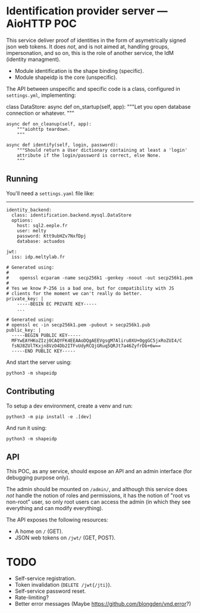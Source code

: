 # Identification provider server — AioHTTP POC

This service deliver proof of identities in the form of asymetrically
signed json web tokens. It does *not*, and is not aimed at, handling
groups, impersonation, and so on, this is the role of another service,
the IdM (identity managment).

- Module identification is the shape binding (specific).
- Module shapeidp is the core (unspecific).

The API between unspecific and specific code is a class, configured in
`settings.yml`, implementing:

class DataStore:
    async def on_startup(self, app):
        """Let you open database connection or whatever.
        """

    async def on_cleanup(self, app):
        """aiohttp teardown.
        """

    async def identify(self, login, password):
        """Should return a User dictionary containing at least a 'login'
        attribute if the login/password is correct, else None.
        """


## Running

You'll need a `settings.yaml` file like:

---

    identity_backend:
      class: identification.backend.mysql.DataStore
      options:
        host: sql2.eeple.fr
        user: melty
        password: Ktt9ubHZv7NxfDpj
        database: actuados

    jwt:
      iss: idp.meltylab.fr

    # Generated using:
    #
    #    openssl ecparam -name secp256k1 -genkey -noout -out secp256k1.pem
    #
    # Yes we know P-256 is a bad one, but for compatibility with JS
    # clients for the moment we can't really do better.
    private_key: |
        -----BEGIN EC PRIVATE KEY-----
        ...

    # Generated using:
    # openssl ec -in secp256k1.pem -pubout > secp256k1.pub
    public_key: |
      -----BEGIN PUBLIC KEY-----
      MFYwEAYHKoZIzj0CAQYFK4EEAAoDQgAEEVgsgM7Aliru0XU+OggGC5jxRoZUI4/C
      fsNJ8ZUlTKxjn8VzO4Db2ITFvUdyRCQjGRuq5QRJt7a46ZyfrDb+6w==
      -----END PUBLIC KEY-----

And start the server using:

```
python3 -m shapeidp
```


## Contributing

To setup a dev environment, create a venv and run:

```
python3 -m pip install -e .[dev]
```

And run it using:

```
python3 -m shapeidp
```


## API

This POC, as any service, should expose an API and an admin interface
(for debugging purpose only).

The admin should be mounted on `/admin/`, and although this service
does *not* handle the notion of roles and permissions, it has the
notion of "root vs non-root" user, so only root users can access the
admin (in which they see everything and can modify everything).

The API exposes the following resources:

- A home on `/` (GET).
- JSON web tokens on `/jwt/` (GET, POST).


# TODO

- Self-service registration.
- Token invalidation (`DELETE /jwt{/jti}`).
- Self-service password reset.
- Rate-limiting?
- Better error messages (Maybe https://github.com/blongden/vnd.error?)

